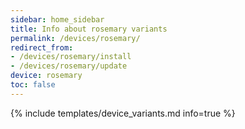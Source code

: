 ```yaml
---
sidebar: home_sidebar
title: Info about rosemary variants
permalink: /devices/rosemary/
redirect_from:
- /devices/rosemary/install
- /devices/rosemary/update
device: rosemary
toc: false
---
```

{% include templates/device_variants.md info=true %}
